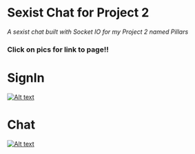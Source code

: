 # Sexist Chat for Project 2

*A sexist chat built with Socket IO for my Project 2 named Pillars*

### Click on pics for link to page!!
# SignIn
[![Alt text](sexist.png)](https://pillarsproject.herokuapp.com/plinth/sexist)
# Chat
[![Alt text](sexist1.png)](https://pillarsproject.herokuapp.com/plinth/sexist)